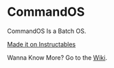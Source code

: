 # CommandOS
CommandOS Is a Batch OS.

<a href="https://www.instructables.com/How-to-Make-a-OS-in-Batch-Language/" target="_blank">Made it on Instructables</a>

Wanna Know More? Go to the <a href="https://github.com/Noahscratch493/CommandOS/wiki" target="_blank">Wiki</a>.
